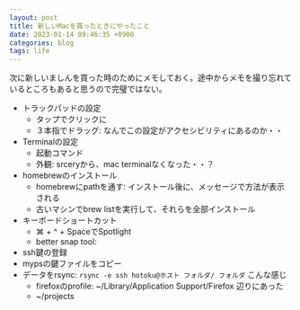 ```yaml
---
layout: post
title: 新しいMacを買ったときにやったこと
date: 2023-01-14 09:46:35 +0900
categories: blog
tags: life
---
```


次に新しいましんを買った時のためにメモしておく。途中からメモを撮り忘れているところもあると思うので完璧ではない。

- トラックパッドの設定
  - タップでクリックに
  - ３本指でドラッグ: なんでこの設定がアクセシビリティにあるのか・・
- Terminalの設定
  - 起動コマンド
  - 外観: srceryから、mac terminalなくなった・・？
- homebrewのインストール
  - homebrewにpathを通す: インストール後に、メッセージで方法が表示される
  - 古いマシンでbrew listを実行して、それらを全部インストール
- キーボードショートカット
  - ⌘ + ^ + SpaceでSpotlight
  - better snap tool:
- ssh鍵の登録
- mypsの鍵ファイルをコピー
- データをrsync: `rsync -e ssh hotoku@ホスト フォルダ/ フォルダ` こんな感じ
  - firefoxのprofile: ~/Library/Application Support/Firefox 辺りにあった
  - ~/projects
